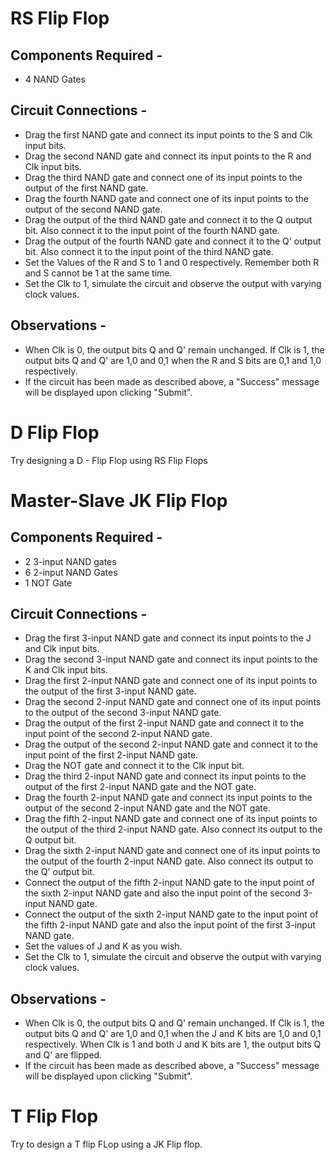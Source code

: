 # RS Flip Flop

## Components Required - 

* 4 NAND Gates

## Circuit Connections - 

* Drag the first NAND gate and connect its input points to the S and Clk input bits.
* Drag the second NAND gate and connect its input points to the R and Clk input bits.
* Drag the third NAND gate and connect one of its input points to the output of the first NAND gate.
* Drag the fourth NAND gate and connect one of its input points to the output of the second NAND gate.
* Drag the output of the third NAND gate and connect it to the Q output bit. Also connect it to the input point of the fourth NAND gate.
* Drag the output of the fourth NAND gate and connect it to the Q' output bit. Also connect it to the input point of the third NAND gate.
* Set the Values of the R and S to 1 and 0 respectively. Remember both R and S cannot be 1 at the same time.
* Set the Clk to 1, simulate the circuit and observe the output with varying clock values.

## Observations - 

* When Clk is 0, the output bits Q and Q' remain unchanged. If Clk is 1, the output bits Q and Q' are 1,0 and 0,1 when the R and S bits are 0,1 and 1,0 respectively.
* If the circuit has been made as described above, a "Success" message will be displayed upon clicking "Submit".

# D Flip Flop

Try designing a D - Flip Flop using RS Flip Flops

<!-- ## Components Required - 

* 1 NOT gate
* 1 RS Flip Flop

## Circuit Connections - 

* Drag the NOT gate and connect its input point to the D input bit.
* Drag the RS Flip Flop and connect its input point S to the input bit D.
* Connect the input point R of the RS Flip Flop to the output of the NOT gate.
* Connect the Clk input point of the RS Flip Flop to the Clk input bit.
* Connect the Q and Q' output points of the RS Flip Flop to the Q and Q' output bits respectively. 
* Set the value of the D input bit as you wish.
* Set the Clk to 1, simulate the circuit and observe the output with varying clock values.

## Observations - 

* When Clk is 0, the output bits Q and Q' remain unchanged. If Clk is 1, the output bits Q and Q' are 1,0 and 0,1 when the D bit is 1 and 0 respectively.
* If the circuit has been made as described above, a "Success" message will be displayed upon clicking "Submit". -->

# Master-Slave JK Flip Flop

## Components Required - 

* 2 3-input NAND gates
* 6 2-input NAND Gates
* 1 NOT Gate

## Circuit Connections - 

* Drag the first 3-input NAND gate and connect its input points to the J and Clk input bits.
* Drag the second 3-input NAND gate and connect its input points to the K and Clk input bits.
* Drag the first 2-input NAND gate and connect one of its input points to the output of the first 3-input NAND gate.
* Drag the second 2-input NAND gate and connect one of its input points to the output of the second 3-input NAND gate.
* Drag the output of the first 2-input NAND gate and connect it to the input point of the second 2-input NAND gate.
* Drag the output of the second 2-input NAND gate and connect it to the input point of the first 2-input NAND gate.
* Drag the NOT gate and connect it to the Clk input bit.
* Drag the third 2-input NAND gate and connect its input points to the output of the first 2-input NAND gate and the NOT gate.
* Drag the fourth 2-input NAND gate and connect its input points to the output of the second 2-input NAND gate and the NOT gate.
* Drag the fifth 2-input NAND gate and connect one of its input points to the output of the third 2-input NAND gate. Also connect its output to the Q output bit.
* Drag the sixth 2-input NAND gate and connect one of its input points to the output of the fourth 2-input NAND gate. Also connect its output to the Q' output bit.
* Connect the output of the fifth 2-input NAND gate to the input point of the sixth 2-input NAND gate and also the input point of the second 3-input NAND gate.
* Connect the output of the sixth 2-input NAND gate to the input point of the fifth 2-input NAND gate and also the input point of the first 3-input NAND gate.
* Set the values of J and K as you wish.
* Set the Clk to 1, simulate the circuit and observe the output with varying clock values.

## Observations - 

* When Clk is 0, the output bits Q and Q' remain unchanged. If Clk is 1, the output bits Q and Q' are 1,0 and 0,1 when the J and K bits are 1,0 and 0,1 respectively. When Clk is 1 and both J and K bits are 1, the output bits Q and Q' are flipped.
* If the circuit has been made as described above, a "Success" message will be displayed upon clicking "Submit".

# T Flip Flop

Try to design a T flip FLop using a JK Flip flop.

<!-- ## Components Required - 

* 1 JK Flip Flop

## Circuit Connections - 

* Drag the JK Flip Flop and connect both of its input points J and K to the input bit T.
* Connect the Clk input point of the JK Flip Flop to the Clk input bit.
* Connect the Q and Q' output points of the JK Flip Flop to the Q and Q' output bits respectively. 
* Set the value of the T input bit as you wish.
* Set the Clk to 1, simulate the circuit and observe the output with varying clock values.

## Observations - 

* When Clk or T is 0, the output bits Q and Q' remain unchanged. If Clk and T both are 1, the output bits Q and Q' are toggled (flipped).
* If the circuit has been made as described above, a "Success" message will be displayed upon clicking "Submit". -->